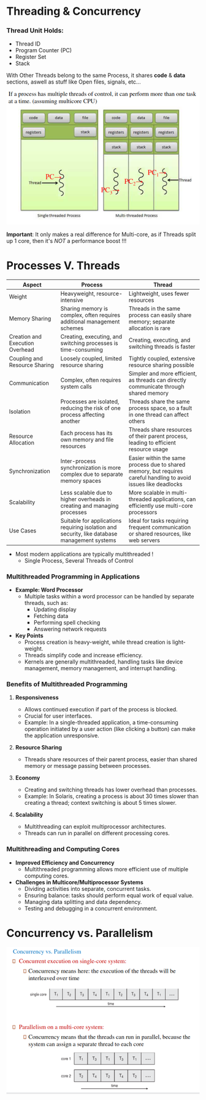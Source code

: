 # Threading & Concurrency

### Thread Unit Holds:
* Thread ID
* Program Counter (PC)
* Register Set
* Stack

With Other Threads belong to the same Process, it shares **code** & **data** sections, aswell as stuff like Open files, signals, etc...

![OS52](./static/OS_60.png)

**Important**: It only makes a real difference for Multi-core, as if Threads split up 1 core, then it's *NOT* a performance boost !!!

# Processes V. Threads

| Aspect                          | Process                                        | Thread                                      |
|---------------------------------|------------------------------------------------|---------------------------------------------|
| Weight                          | Heavyweight, resource-intensive                | Lightweight, uses fewer resources          |
| Memory Sharing                  | Sharing memory is complex, often requires additional management schemes | Threads in the same process can easily share memory; separate allocation is rare |
| Creation and Execution Overhead | Creating, executing, and switching processes is time-consuming | Creating, executing, and switching threads is faster |
| Coupling and Resource Sharing   | Loosely coupled, limited resource sharing      | Tightly coupled, extensive resource sharing possible |
| Communication                   | Complex, often requires system calls           | Simpler and more efficient, as threads can directly communicate through shared memory |
| Isolation                       | Processes are isolated, reducing the risk of one process affecting another | Threads share the same process space, so a fault in one thread can affect others |
| Resource Allocation             | Each process has its own memory and file resources | Threads share resources of their parent process, leading to efficient resource usage |
| Synchronization                 | Inter-process synchronization is more complex due to separate memory spaces | Easier within the same process due to shared memory, but requires careful handling to avoid issues like deadlocks |
| Scalability                     | Less scalable due to higher overheads in creating and managing processes | More scalable in multi-threaded applications, can efficiently use multi-core processors |
| Use Cases                       | Suitable for applications requiring isolation and security, like database management systems | Ideal for tasks requiring frequent communication or shared resources, like web servers |

* Most modern applications are typically multithreaded !
    - Single Process, Several Threads of Control

### Multithreaded Programming in Applications
- **Example: Word Processor**
  - Multiple tasks within a word processor can be handled by separate threads, such as:
    - Updating display
    - Fetching data
    - Performing spell checking
    - Answering network requests
- **Key Points**
  - Process creation is heavy-weight, while thread creation is light-weight.
  - Threads simplify code and increase efficiency.
  - Kernels are generally multithreaded, handling tasks like device management, memory management, and interrupt handling.

### Benefits of Multithreaded Programming
1. **Responsiveness**
   - Allows continued execution if part of the process is blocked.
   - Crucial for user interfaces.
   - Example: In a single-threaded application, a time-consuming operation initiated by a user action (like clicking a button) can make the application unresponsive.

2. **Resource Sharing**
   - Threads share resources of their parent process, easier than shared memory or message passing between processes.

3. **Economy**
   - Creating and switching threads has lower overhead than processes.
   - Example: In Solaris, creating a process is about 30 times slower than creating a thread; context switching is about 5 times slower.

4. **Scalability**
   - Multithreading can exploit multiprocessor architectures.
   - Threads can run in parallel on different processing cores.

### Multithreading and Computing Cores
- **Improved Efficiency and Concurrency**
  - Multithreaded programming allows more efficient use of multiple computing cores.
- **Challenges in Multicore/Multiprocessor Systems**
  - Dividing activities into separate, concurrent tasks.
  - Ensuring balance: tasks should perform equal work of equal value.
  - Managing data splitting and data dependency.
  - Testing and debugging in a concurrent environment.

# Concurrency vs. Parallelism

![OS52](./static/OS_61.png)